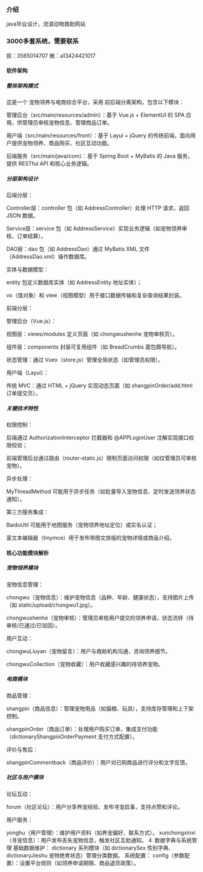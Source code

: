 ### 介绍
java毕业设计，流浪动物救助网站
### 3000多套系统，需要联系
抠：3565014707 微：a13424421017

#### 软件架构
##### 整体架构模式
这是一个 宠物领养与电商综合平台，采用 前后端分离架构，包含以下模块：

管理后台（src/main/resources/admin）：基于 Vue.js + ElementUI 的 SPA 应用，供管理员审核宠物信息、管理商品订单。

用户端（src/main/resources/front）：基于 Layui + jQuery 的传统前端，面向用户提供宠物领养、商品购买、社区互动功能。

后端服务（src/main/java/com）：基于 Spring Boot + MyBatis 的 Java 服务，提供 RESTful API 和核心业务逻辑。

##### 分层架构设计
后端分层：

Controller层：controller 包（如 AddressController）处理 HTTP 请求，返回 JSON 数据。

Service层：service 包（如 AddressService）实现业务逻辑（如宠物领养审核、订单结算）。

DAO层：dao 包（如 AddressDao）通过 MyBatis XML 文件（AddressDao.xml）操作数据库。

实体与数据模型：

entity 包定义数据库实体（如 AddressEntity 地址实体）；

vo（值对象）和 view（视图模型）用于接口数据传输和复杂查询结果封装。

前端分层：

管理后台（Vue.js）：

视图层：views/modules 定义页面（如 chongwushenhe 宠物审核页）。

组件层：components 封装可复用组件（如 BreadCrumbs 面包屑导航）。

状态管理：通过 Vuex（store.js）管理全局状态（如管理员权限）。

用户端（Layui）：

传统 MVC：通过 HTML + jQuery 实现动态页面（如 shangpinOrder/add.html 订单提交页）。

##### 关键技术特性
权限控制：

后端通过 AuthorizationInterceptor 拦截器和 @APPLoginUser 注解实现接口权限校验；

前端管理后台通过路由（router-static.js）限制页面访问权限（如仅管理员可审核宠物）。

异步处理：

MyThreadMethod 可能用于异步任务（如批量导入宠物信息、定时发送领养状态通知）。

第三方服务集成：

BaiduUtil 可能用于地图服务（宠物领养地址定位）或实名认证；

富文本编辑器（tinymce）用于发布带图文排版的宠物详情或商品介绍。

#### 核心功能模块解析
##### 宠物领养模块
宠物信息管理：

chongwu（宠物信息）：维护宠物信息（品种、年龄、健康状态），支持图片上传（如 static/upload/chongwu1.jpg）。

chongwushenhe（宠物审核）：管理员审核用户提交的领养申请，状态流转（待审核/已通过/已驳回）。

用户互动：

chongwuLiuyan（宠物留言）：用户与救助机构沟通，咨询领养细节。

chongwuCollection（宠物收藏）：用户收藏感兴趣的待领养宠物。

##### 电商模块
商品管理：

shangpin（商品信息）：管理宠物用品（如猫粮、玩具），支持库存管理和上下架控制。

shangpinOrder（商品订单）：处理用户购买订单，集成支付功能（dictionaryShangpinOrderPayment 支付方式配置）。

评价与售后：

shangpinCommentback（商品评价）：用户对已购商品进行评分和文字反馈。

##### 社区与用户模块
论坛互动：

forum（社区论坛）：用户分享养宠经验、发布寻宠启事，支持点赞和评论。

用户服务：

yonghu（用户管理）：维护用户资料（如养宠偏好、联系方式）。
xunchongxinxi（寻宠信息）：用户发布丢失宠物信息，触发社区互助通知。
4. 数据字典与系统管理
基础数据维护：
dictionary 系列模块（如 dictionarySex 性别字典、dictionaryJieshu 宠物绝育状态）管理分类数据。
系统配置：
config（参数配置）：设置平台规则（如领养申请期限、商品退货政策）。

